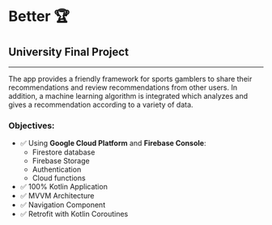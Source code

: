 # Better :trophy:
## University Final Project
___


The app provides a friendly framework for sports gamblers to share their recommendations and review recommendations from other users.
In addition, a machine learning algorithm is integrated which analyzes and gives a recommendation according to a variety of data.



### Objectives:
* :white_check_mark: Using **Google Cloud Platform** and **Firebase Console**:
    * Firestore database
    * Firebase Storage
    * Authentication
    * Cloud functions
* :white_check_mark: 100% Kotlin Application
* :white_check_mark: MVVM Architecture
* :white_check_mark: Navigation Component
* :white_check_mark: Retrofit with Kotlin Coroutines
